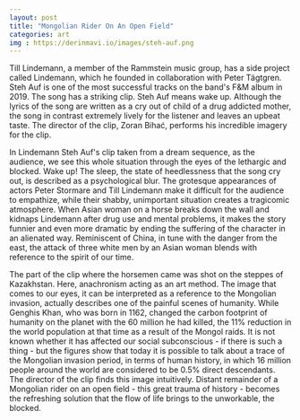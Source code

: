 ```yaml
---
layout: post
title: "Mongolian Rider On An Open Field"
categories: art
img : https://derinmavi.io/images/steh-auf.png
---
```


Till Lindemann, a member of the Rammstein music group, has a side project called Lindemann, which he founded in collaboration with Peter Tägtgren. Steh Auf is one of the most successful tracks on the band's F&M album in 2019. The song has a striking clip. Steh Auf means wake up. Although the lyrics of the song are written as a cry out of child of a drug addicted mother, the song in contrast extremely lively for the listener and leaves an upbeat taste. The director of the clip, Zoran Bihać, performs his incredible imagery for the clip.

In Lindemann Steh Auf's clip taken from a dream sequence, as the audience, we see this whole situation through the eyes of the lethargic and blocked. Wake up! The sleep, the state of heedlessness that the song cry out, is described as a psychological blur. The grotesque appearances of actors Peter Stormare and Till Lindemann make it difficult for the audience to empathize, while their shabby, unimportant situation creates a tragicomic atmosphere. When Asian woman on a horse breaks down the wall and kidnaps Lindemann after drug use and mental problems, it makes the story funnier and even more dramatic by ending the suffering of the character in an alienated way. Reminiscent of China, in tune with the danger from the east, the attack of three white men by an Asian woman blends with reference to the spirit of our time.

The part of the clip where the horsemen came was shot on the steppes of Kazakhstan. Here, anachronism acting as an art method. The image that comes to our eyes, it can be interpreted as a reference to the Mongolian invasion, actually describes one of the painful scenes of humanity. While Genghis Khan, who was born in 1162, changed the carbon footprint of humanity on the planet with the 60 million he had killed, the 11% reduction in the world population at that time as a result of the Mongol raids. It is not known whether it has affected our social subconscious - if there is such a thing - but the figures show that today it is possible to talk about a trace of the Mongolian invasion period, in terms of human history, in which 16 million people around the world are considered to be 0.5% direct descendants. The director of the clip finds this image intuitively. Distant remainder of a Mongolian rider on an open field - this great trauma of history - becomes the refreshing solution that the flow of life brings to the unworkable, the blocked.

